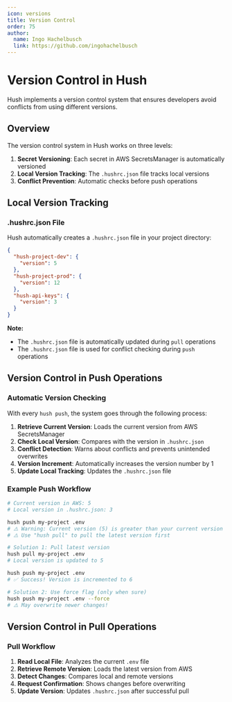 ```yaml
---
icon: versions
title: Version Control
order: 75
author:
  name: Ingo Hachelbusch
  link: https://github.com/ingohachelbusch
---
```


# Version Control in Hush

Hush implements a version control system that ensures developers avoid conflicts from using different versions.

## Overview

The version control system in Hush works on three levels:

1. **Secret Versioning**: Each secret in AWS SecretsManager is automatically versioned
2. **Local Version Tracking**: The `.hushrc.json` file tracks local versions
3. **Conflict Prevention**: Automatic checks before push operations

## Local Version Tracking

### .hushrc.json File

Hush automatically creates a `.hushrc.json` file in your project directory:

```json
{
  "hush-project-dev": {
    "version": 5
  },
  "hush-project-prod": {
    "version": 12
  },
  "hush-api-keys": {
    "version": 3
  }
}
```

**Note:**

- The `.hushrc.json` file is automatically updated during `pull` operations
- The `.hushrc.json` file is used for conflict checking during `push` operations

## Version Control in Push Operations

### Automatic Version Checking

With every `hush push`, the system goes through the following process:

1. **Retrieve Current Version**: Loads the current version from AWS SecretsManager
2. **Check Local Version**: Compares with the version in `.hushrc.json`
3. **Conflict Detection**: Warns about conflicts and prevents unintended overwrites
4. **Version Increment**: Automatically increases the version number by 1
5. **Update Local Tracking**: Updates the `.hushrc.json` file

### Example Push Workflow

```bash
# Current version in AWS: 5
# Local version in .hushrc.json: 3

hush push my-project .env
# ⚠️ Warning: Current version (5) is greater than your current version (3)
# ⚠️ Use "hush pull" to pull the latest version first

# Solution 1: Pull latest version
hush pull my-project .env
# Local version is updated to 5

hush push my-project .env
# ✅ Success! Version is incremented to 6

# Solution 2: Use force flag (only when sure)
hush push my-project .env --force
# ⚠️ May overwrite newer changes!
```

## Version Control in Pull Operations

### Pull Workflow

1. **Read Local File**: Analyzes the current `.env` file
2. **Retrieve Remote Version**: Loads the latest version from AWS
3. **Detect Changes**: Compares local and remote versions
4. **Request Confirmation**: Shows changes before overwriting
5. **Update Version**: Updates `.hushrc.json` after successful pull
